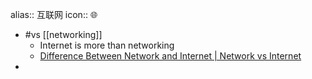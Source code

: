 alias:: 互联网
icon:: 🌐
  - #vs [[networking]]
    - Internet is more than networking
    - [Difference Between Network and Internet | Network vs Internet](https://byjusexamprep.com/difference-between-network-and-internet-i)
-
